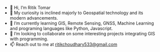- 👋 Hi, I’m Ritik Tomar
- 👀 My curiosity is inclined majorly to Geospatial technology and its modern advancements.
- 🌱 I’m currently learning GIS, Remote Sensing, GNSS, Machine Learning and programing languages like Python, Javascript.
- 💞️ I’m looking to collaborate on some interesting projects integrating GIS with programming.
- 📫 Reach out to me at ritikchoudhary533@gmail.com

<!---
ritik-tomar/ritik-tomar is a ✨ special ✨ repository because its `README.md` (this file) appears on your GitHub profile.
You can click the Preview link to take a look at your changes.
--->
